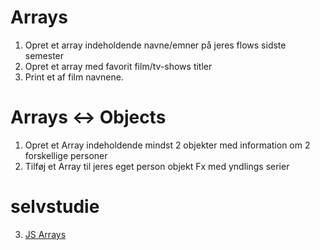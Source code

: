 # Arrays

1. Opret et array indeholdende navne/emner på jeres flows sidste semester
2. Opret et array med favorit film/tv-shows titler
3. Print et af film navnene.

# Arrays <-> Objects

1. Opret et Array indeholdende mindst 2 objekter med information om 2 forskellige personer
2. Tilføj et Array til jeres eget person objekt
   Fx med yndlings serier

# selvstudie

3. [JS Arrays](https://www.w3schools.com/js/exercise_js.asp?filename=exercise_js_arrays1)
